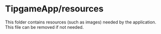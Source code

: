 # TipgameApp/resources

This folder contains resources (such as images) needed by the application. This file can
be removed if not needed.

